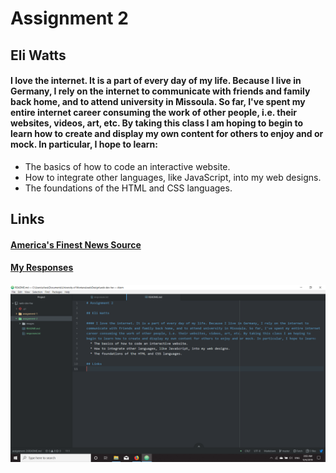# Assignment 2

## Eli Watts

#### I love the internet. It is a part of every day of my life. Because I live in Germany, I rely on the internet to communicate with friends and family back home, and to attend university in Missoula. So far, I've spent my entire internet career consuming the work of other people, i.e. their websites, videos, art, etc. By taking this class I am hoping to begin to learn how to create and display my own content for others to enjoy and or mock. In particular, I hope to learn:
  * The basics of how to code an interactive website.
  * How to integrate other languages, like JavaScript, into my web designs.
  * The foundations of the HTML and CSS languages.

## Links

#### [America's Finest News Source](https://www.theonion.com/)

#### [My Responses](./responses.txt)

#### ![Assignment-2 Screen Shot](./images/assignment-2-atom-screenShot.png)
